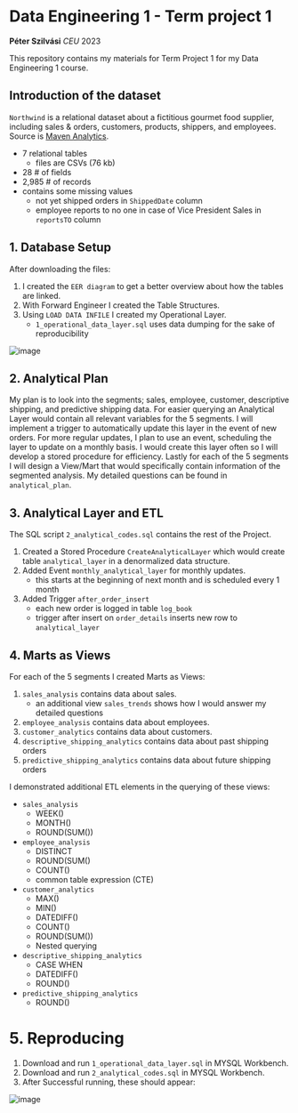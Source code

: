 # Data Engineering 1 - Term project 1

**Péter Szilvási**
*CEU*
2023

This repository contains my materials for Term Project 1 for my Data Engineering 1 course.
## Introduction of the dataset

`Northwind` is a relational dataset about a fictitious gourmet food supplier, including sales & orders, customers, products, shippers, and employees.
Source is [Maven Analytics](https://mavenanalytics.io/data-playground?search=Northwind).
 - 7 relational tables
     - files are CSVs (76 kb)
 - 28 # of fields 
 - 2,985 # of records
 - contains some missing values
     - not yet shipped orders in `ShippedDate` column
     - employee reports to no one in case of Vice President Sales in `reportsTO` column
        
## 1. Database Setup
After downloading the files:
  1. I created the `EER diagram` to get a better overview about how the tables are linked.
  2. With Forward Engineer I created the Table Structures.
  3. Using `LOAD DATA INFILE` I created my Operational Layer.
     - `1_operational_data_layer.sql` uses data dumping for the sake of reproducibility
 
![image](https://github.com/szilvasipeter2000/Term1/assets/144559314/956f3152-23b8-4935-8efb-dd3c31c81ec8)

 
## 2. Analytical Plan
My plan is to look into the segments; sales, employee, customer, descriptive shipping, and predictive shipping data.
For easier querying an Analytical Layer would contain all relevant variables for the 5 segments.
I will implement a trigger to automatically update this layer in the event of new orders.
For more regular updates, I plan to use an event, scheduling the layer to update on a monthly basis. I would create this layer often so I will develop a stored procedure for efficiency.
Lastly for each of the 5 segments I will design a View/Mart that would specifically contain information of the segmented analysis.
My detailed questions can be found in `analytical_plan`.

## 3. Analytical Layer and ETL
The SQL script `2_analytical_codes.sql` contains the rest of the Project.
1. Created a Stored Procedure `CreateAnalyticalLayer` which would create table `analytical_layer` in a denormalized data structure.
3. Added Event `monthly_analytical_layer` for monthly updates.
    - this starts at the beginning of next month and is scheduled every 1 month
4. Added Trigger `after_order_insert`
    - each new order is logged in table `log_book`
    - trigger after insert on `order_details` inserts new row to `analytical_layer`

## 4. Marts as Views
For each of the 5 segments I created Marts as Views:
1. `sales_analysis` contains data about sales.
      - an additional view `sales_trends` shows how I would answer my detailed questions
2. `employee_analysis` contains data about employees.
3. `customer_analytics` contains data about customers.
4. `descriptive_shipping_analytics` contains data about past shipping orders
5. `predictive_shipping_analytics` contains data about future shipping orders
   
I demonstrated additional ETL elements in the querying of these views:
- `sales_analysis`
   - WEEK()
   - MONTH()
   - ROUND(SUM())
- `employee_analysis`
   - DISTINCT
   - ROUND(SUM()
   - COUNT()
   - common table expression (CTE)
- `customer_analytics`
   - MAX()
   - MIN()
   - DATEDIFF()
   - COUNT()
   - ROUND(SUM())
   - Nested querying
- `descriptive_shipping_analytics`
   - CASE WHEN
   - DATEDIFF()
   - ROUND()
- `predictive_shipping_analytics`
   - ROUND()
 
# 5. Reproducing
1. Download and run `1_operational_data_layer.sql` in MYSQL Workbench.
2. Download and run `2_analytical_codes.sql` in MYSQL Workbench.
3. After Successful running, these should appear:


![image](https://github.com/szilvasipeter2000/Term1/assets/144559314/31d205b9-ac66-471b-b3f0-536245b4c590)

